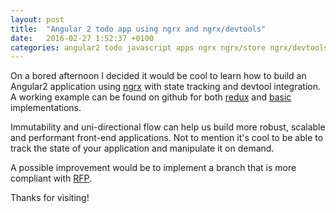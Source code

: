 ```yaml
---
layout: post
title:  "Angular 2 todo app using ngrx and ngrx/devtools"
date:   2016-02-27 1:52:37 +0100
categories: angular2 todo javascript apps ngrx ngrx/store ngrx/devtools
---
```


On a bored afternoon I decided it would be cool to learn how to build an Angular2 application using [ngrx](https://github.com/ngrx) with state tracking and devtool integration. A working example can be found on github for both [redux](https://github.com/spawnius/angular2-todo/tree/redux) and [basic](https://github.com/spawnius/angular2-todo) implementations.

Immutability and uni-directional flow can help us build more robust, scalable and performant front-end applications. Not to mention it's cool to be able to track the state of your application and manipulate it on demand.

A possible improvement would be to implement a branch that is more compliant with [RFP](https://en.wikipedia.org/wiki/Functional_reactive_programming).

Thanks for visiting!
